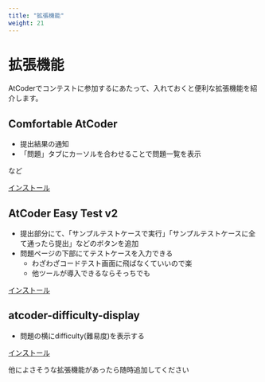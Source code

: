 ```yaml
---
title: "拡張機能"
weight: 21
---
```


# 拡張機能

AtCoderでコンテストに参加するにあたって、入れておくと便利な拡張機能を紹介します。

## Comfortable AtCoder

- 提出結果の通知
- 「問題」タブにカーソルを合わせることで問題一覧を表示

など

[インストール](https://chromewebstore.google.com/detail/comfortable-atcoder/ipmmkccdccnephfilbjdnmnfcbopbpaj?hl=ja)

## AtCoder Easy Test v2
- 提出部分にて、「サンプルテストケースで実行」「サンプルテストケースに全て通ったら提出」などのボタンを追加
- 問題ページの下部にてテストケースを入力できる
  - わざわざコードテスト画面に飛ばなくていいので楽
  - 他ツールが導入できるならそっちでも

[インストール](https://greasyfork.org/ja/scripts/433152-atcoder-easy-test-v2)

## atcoder-difficulty-display
- 問題の横にdifficulty(難易度)を表示する

[インストール](https://greasyfork.org/ja/scripts/397185-atcoder-difficulty-display)

他によさそうな拡張機能があったら随時追加してください